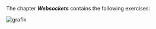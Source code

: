 The chapter ***Websockets*** contains the following exercises:

![grafik](https://github.com/alireza-cloud/Burp-Challenge-Web-Security-Academy/assets/62068604/eb583ba0-3061-4d54-bb16-b1217225a5d6)
